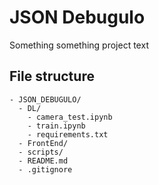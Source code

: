 # JSON Debugulo
Something something project text

## File structure
```plaintext
- JSON_DEBUGULO/
  - DL/
    - camera_test.ipynb
    - train.ipynb
    - requirements.txt
  - FrontEnd/
  - scripts/
  - README.md
  - .gitignore
  ```